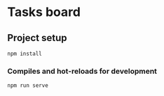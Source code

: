 # Tasks board

## Project setup
```
npm install
```

### Compiles and hot-reloads for development
```
npm run serve
```
